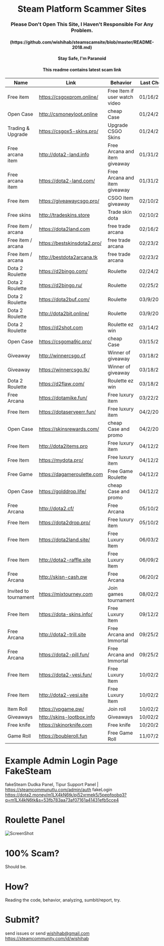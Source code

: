 <h1 align="center">Steam Platform Scammer Sites</h1>
<h3 align="center">Please Don't Open This Site, I Haven't Responsible For Any Problem.</h1>
<h4 align="center">(https://github.com/wishihab/steamscamsite/blob/master/README-2018.md)</h1>
<h4 align="center">Stay Safe, I'm Paranoid</h1>
<h4 align="center">This readme contains latest scam link</h1>


| Name | Link | Behavior | Last Check |
| ------------------ | ------------------------- | ------------------------- | ---------- |
| Free item | https://csgoxprom.online/ | Free Item if user watch video | 01/16/2019 |
| Open Case | http://csmoneyloot.online | cheap Case | 01/24/2019 |
| Trading & Upgrade | https://csgox5-skins.pro/ | Upgrade CSGO Skins | 01/24/2019 |
| Free arcana item | http://dota2-land.info | Free Arcana and item giveaway | 01/31/2019 |
| Free arcana item | https://dota2-land.com/ | Free Arcana and item giveaway | 01/31/2019 |
| Free item | https://giveawaycsgo.pro/ | CSGO Item giveaway | 02/10/2019 |
| Free skins | http://tradeskins.store | Trade skin dota | 02/10/2019 |
| Free item / arcana | https://dota2land.com | free trade arcana | 02/16/2019 |
| Free item / arcana | https://bestskinsdota2.pro/ | free trade arcana | 02/23/2019 |
| Free item / arcana | http://bestdota2arcana.tk | free trade arcana | 02/23/2019 |
| Dota 2 Roulette | https://d2bingo.com/ | Roulette | 02/24/2019 |
| Dota 2 Roulette | https://d2bingo.ru/ | Roulette | 02/25/2019 |
| Dota 2 Roulette | https://dota2buf.com/ | Roulette | 03/9/2019 |
| Dota 2 Roulette | http://dota2bit.online/ | Roulette | 03/9/2019 |
| Dota 2 Roulette | https://d2shot.com | Roulette ez win | 03/14/2019 |
| Open Case | https://csgoma9ic.pro/ | cheap Case | 03/15/2019 |
| Giveaway | http://winnercsgo.cf | Winner of giveaway | 03/18/2019 |
| Giveaway | https://winnercsgo.tk/ | Winner of giveaway | 03/18/2019 |
| Dota 2 Roulette | https://d2flaw.com/ | Roulette ez win | 03/18/2019 |
| Free Arcana | https://dotamike.fun/ | Free luxury item | 03/22/2019 |
| Free Item | https://dotaserveerr.fun/ | Free luxury item | 04/2/2019 |
| Open Case | https://skinsrewards.com/ | cheap Case and promo | 04/2/2019 |
| Free Item | http://dota2items.pro | Free luxury item | 04/12/2019 |
| Free Item | https://mydota.pro/ | Free luxury item | 04/12/2019 |
| Free Game | https://dagameroulette.com | Free Game Roulette | 04/12/2019 |
| Open Case | https://golddrop.life/ | cheap Case and promo | 04/12/2019 |
| Free Arcana | http://dota2.cf/ | Free Arcana | 05/10/2019 |
| Free Item | https://dota2drop.pro/| Free luxury item | 05/10/2019 |
| Free Item | https://dota2land.site/ | Free Luxury Item | 06/03/2019 |
| Free Item | http://dota2-raffle.site | Free Luxury Item | 06/09/2019 |
| Free Arcana | http://skisn-cash.pw | Free Arcana | 06/20/2019 |
| Invited to tournament | https://mixtourney.com | Join games tournament | 08/02/2019 |
| Free Item | https://dota-skins.info/ | Free Luxury Item | 09/12/2019 |
| Free Arcana | http://dota2-trill.site | Free Arcana and Immortal | 09/25/2019 |
| Free Arcana | https://dota2-pill.fun/ | Free Arcana and Immortal | 09/25/2019 |
| Free Item | https://dota2-vesi.fun/ | Free Luxury Item | 10/02/2019 |
| Free Item | http://dota2-vesi.site | Free Luxury Item | 10/02/2019 |
| Item Roll | https://vpgame.pw/ | Join roll | 10/02/2019 |
| Giveaways | http://skins-lootbox.info | Giveaways | 10/02/2019 |
| Free knife | https://skinorknife.com | Free knife | 10/20/2019 |
| Game Roll | https://boubleroll.fun | Free Game Roll | 11/07/2019 |




# Example Admin Login Page FakeSteam
fakeSteam Dudka Panel, Tipur Support Panel | https://steamcommunutlu.com/admin/auth
fakeLogin https://dota2.money/m1LX4kN6tk/pj52xrmek5/5pepfpobq3?q=m1LX4kN6tk&s=53fb783aa73af07161a41431efb5cce4

# Roulette Panel
![ScreenShot](https://github.com/wishihab/steamscamsite/blob/master/Roulette_ru.png)

# 100% Scam?
Should be. 

# How?
Reading the code, behavior, analyzing, sumbit/report, try.

# Submit?
send issues or send wishihab@gmail.com https://steamcommunity.com/id/wishihab
